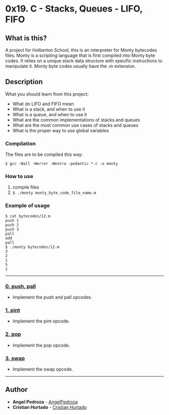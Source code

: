 # 0x19. C - Stacks, Queues - LIFO, FIFO

## What is this?
A project for Holberton School, this is an interpreter for Monty bytecodes files. Monty is a scripting language that is first compiled into Monty byte codes. It relies on a unique stack data structure with specific instructions to manipulate it. Monty byte codes usually have the .m extension.

## Description
What you should learn from this project:

* What do LIFO and FIFO mean
* What is a stack, and when to use it
* What is a queue, and when to use it
* What are the common implementations of stacks and queues
* What are the most common use cases of stacks and queues
* What is the proper way to use global variables

### Compilation
The files are to be compiled this way:
```
$ gcc -Wall -Werror -Wextra -pedantic *.c -o monty
```
### How to use
1. compile files
2. `$ ./monty monty_byte_code_file_name.m`

### Example of usage
```
$ cat bytecodes/12.m
push 1
push 2
push 3
pall
add
pall
$ ./monty bytecodes/12.m
3
2
1
5
1
```
---

### [0. push, pall](./1000-holberton.bf)
* Implement the push and pall opcodes.


### [1. pint](./1001-add.bf)
* Implement the pint opcode.


### [2. pop](./1002-mul.bf)
* Implement the pop opcode.


### [3. swap](./1003-mul.bf)
* Implement the swap opcode.

---

## Author
* **Angel Pedroza** - [AngelPedroza](https://github.com/AngelPedroza)
* **Cristian Hurtado** - [Cristian Hurtado](https://github.com/cristian0497)
